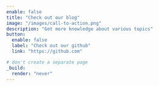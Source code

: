 ```yaml
---
enable: false
title: "Check out our blog"
image: "/images/call-to-action.png"
description: "Get more knowledge about various topics"
button:
  enable: false
  label: "Check out our github"
  link: "https://github.com"

# don't create a separate page
_build:
  render: "never"
---
```

